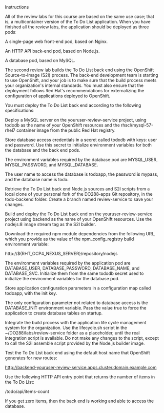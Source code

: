 Instructions

All of the review labs for this course are based on the same use case; that is, a multicontainer version of the To Do List application. When you have finished all the review labs, the application should be deployed as three pods:

A single-page web front-end pod, based on Nginx.

An HTTP API back-end pod, based on Node.js.

A database pod, based on MySQL.

The second review lab builds the To Do List back end using the OpenShift Source-to-Image (S2I) process. The back-end development team is starting to use OpenShift, and your job is to make sure that the build process meets your organization's internal standards. You must also ensure that the deployment follows Red Hat's recommendations for externalizing the configuration of applications deployed to OpenShift.

You must deploy the To Do List back end according to the following specifications:

Deploy a MySQL server on the youruser-review-service project, using tododb as the name of your OpenShift resources and the rhscl/mysql-57-rhel7 container image from the public Red Hat registry.

Store database access credentials in a secret called tododb with keys: user and password. Use this secret to initialize environment variables for both the database and the back end pods.

The environment variables required by the database pod are MYSQL_USER, MYSQL_PASSWORD, and MYSQL_DATABASE.

The user name to access the database is todoapp, the password is mypass, and the database name is todo.

Retrieve the To Do List back end Node.js sources and S2I scripts from a local clone of your personal fork of the DO288-apps Git repository, in the todo-backend folder. Create a branch named review-service to save your changes.

Build and deploy the To Do List back end on the youruser-review-service project using backend as the name of your OpenShift resources. Use the nodejs:8 image stream tag as the S2I builder.

Download the required npm module dependencies from the following URL, which you provide as the value of the npm_config_registry build environment variable:

http://${RHT_OCP4_NEXUS_SERVER}/repository/nodejs

The environment variables required by the application pod are DATABASE_USER, DATABASE_PASSWORD, DATABASE_NAME, and DATABASE_SVC. Initialize them from the same tododb secret used to initialize the environment variables for the database pod.

Store application configuration parameters in a configuration map called todoapp, with the init key.

The only configuration parameter not related to database access is the DATABASE_INIT environment variable. Pass the value true to force the application to create database tables on startup.

Integrate the build process with the application life cycle management system for the organization. Use the lifecycle.sh script in the ~/DO288/labs/review-service folder as a placeholder, until the real integration script is available. Do not make any changes to the script, except to call the S2I assemble script provided by the Node.js builder image.

Test the To Do List back end using the default host name that OpenShift generates for new routes:

http://backend-youruser-review-service.apps.cluster.domain.example.com

Use the following HTTP API entry point that returns the number of items in the To Do List:

/todo/api/items-count

If you get zero items, then the back end is working and able to access the database.
